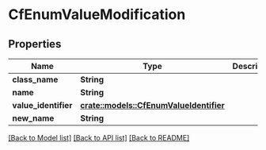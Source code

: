 # CfEnumValueModification

## Properties

Name | Type | Description | Notes
------------ | ------------- | ------------- | -------------
**class_name** | **String** |  | 
**name** | **String** |  | 
**value_identifier** | [**crate::models::CfEnumValueIdentifier**](CFEnumValueIdentifier.md) |  | 
**new_name** | **String** |  | 

[[Back to Model list]](../README.md#documentation-for-models) [[Back to API list]](../README.md#documentation-for-api-endpoints) [[Back to README]](../README.md)


